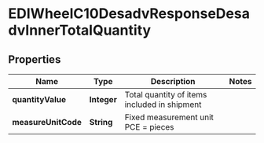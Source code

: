 

# EDIWheelC10DesadvResponseDesadvInnerTotalQuantity


## Properties

| Name | Type | Description | Notes |
|------------ | ------------- | ------------- | -------------|
|**quantityValue** | **Integer** | Total quantity of items included in shipment |  |
|**measureUnitCode** | **String** | Fixed measurement unit PCE &#x3D; pieces |  |



